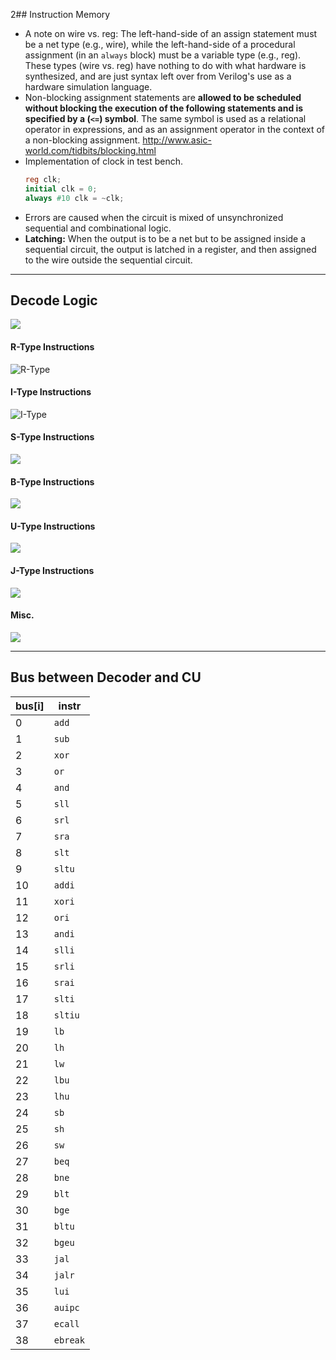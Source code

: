 2## Instruction Memory

- A note on wire vs. reg: The left-hand-side of an assign statement must be a net type (e.g., wire), while the left-hand-side of a procedural assignment (in an `always` block) must be a variable type (e.g., reg). These types (wire vs. reg) have nothing to do with what hardware is synthesized, and are just syntax left over from Verilog's use as a hardware simulation language. 
- Non-blocking assignment statements are **allowed to be scheduled without blocking the execution of the following statements and is specified by a (`<=`) symbol**. The same symbol is used as a relational operator in expressions, and as an assignment operator in the context of a non-blocking assignment. http://www.asic-world.com/tidbits/blocking.html
- Implementation of clock in test bench.
	```verilog
	reg clk;
	initial clk = 0;
	always #10 clk = ~clk;
  ```
- Errors are caused when the circuit is mixed of unsynchronized sequential and combinational logic.
- **Latching:** When the output is to be a net but to be assigned inside a sequential circuit, the output is latched in a register, and then assigned to the wire outside the sequential circuit.
---
## Decode Logic

![](Types-of-instructions.png)

#### R-Type Instructions

![R-Type](R-Type.png)

#### I-Type Instructions

![I-Type](I-Type.png)

#### S-Type Instructions

![](S-Type.png)

#### B-Type Instructions

![](B-Type.png)

#### U-Type Instructions

![](U-Type.png)

#### J-Type Instructions

![](J-Type.png)

#### Misc.

![](Misc.png)

---
## Bus between Decoder and CU

| bus[i] | instr    |
| ------ | -------- |
| 0      | `add`    |
| 1      | `sub`    |
| 2      | `xor`    |
| 3      | `or`     |
| 4      | `and`    |
| 5      | `sll`    |
| 6      | `srl`    |
| 7      | `sra`    |
| 8      | `slt`    |
| 9      | `sltu`   |
| 10     | `addi`   |
| 11     | `xori`   |
| 12     | `ori`    |
| 13     | `andi`   |
| 14     | `slli`   |
| 15     | `srli`   |
| 16     | `srai`   |
| 17     | `slti`   |
| 18     | `sltiu`  |
| 19     | `lb`     |
| 20     | `lh`     |
| 21     | `lw`     |
| 22     | `lbu`    |
| 23     | `lhu`    |
| 24     | `sb`     |
| 25     | `sh`     |
| 26     | `sw`     |
| 27     | `beq`    |
| 28     | `bne`    |
| 29     | `blt`    |
| 30     | `bge`    |
| 31     | `bltu`   |
| 32     | `bgeu`   |
| 33     | `jal`    |
| 34     | `jalr`   |
| 35     | `lui`    |
| 36     | `auipc`  |
| 37     | `ecall`  |
| 38     | `ebreak` |


